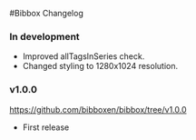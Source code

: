 #Bibbox Changelog

### In development

* Improved allTagsInSeries check.
* Changed styling to 1280x1024 resolution.

### v1.0.0
https://github.com/bibboxen/bibbox/tree/v1.0.0

* First release
